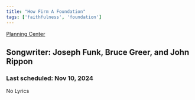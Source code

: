 ```yaml
---
title: "How Firm A Foundation"
tags: ['faithfulness', 'foundation']
---
```


[Planning Center](https://services.planningcenteronline.com/songs/12553463)

## Songwriter: Joseph Funk, Bruce Greer, and John Rippon
### Last scheduled: Nov 10, 2024          

No Lyrics
